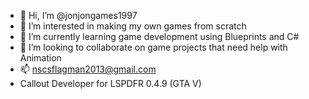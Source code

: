 - 👋 Hi, I’m @jonjongames1997
- 👀 I’m interested in making my own games from scratch
- 🌱 I’m currently learning game development using Blueprints and C#
- 💞️ I’m looking to collaborate on game projects that need help with Animation 
- 📫 nscsflagman2013@gmail.com
- Callout Developer for LSPDFR 0.4.9 (GTA V)

<!---
jonjongames1997/jonjongames1997 is a ✨ special ✨ repository because its `README.md` (this file) appears on your GitHub profile.
You can click the Preview link to take a look at your changes.
--->

